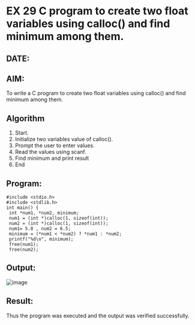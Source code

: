 
# EX 29 C program to create two float variables using calloc() and find minimum among them.
## DATE: 
## AIM:
To write a C program to create two float variables using calloc() and find minimum among them.

## Algorithm
1. Start.
2. Initialize two variables value of calloc().
3. Prompt the user to enter values.
4. Read the values using scanf.
5. Find minimum and print result
6. End   

## Program:
```
#include <stdio.h>
#include <stdlib.h>
int main() {
 int *num1, *num2, minimum;
 num1 = (int *)calloc(1, sizeof(int));
 num2 = (int *)calloc(1, sizeof(int));
 num1= 5.8 , num2 = 6.5;
 minimum = (*num1 < *num2) ? *num1 : *num2;
 printf("%d\n", minimum);
 free(num1);
 free(num2);
```

## Output:
![image](https://github.com/user-attachments/assets/9964ef99-9116-4486-8e09-5dc3c9c094cd)

## Result:
Thus the program was executed and the output was verified successfully.
